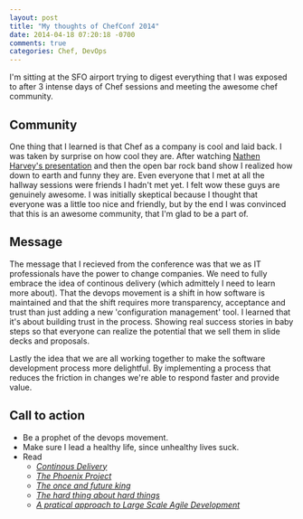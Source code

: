 ```yaml
---
layout: post
title: "My thoughts of ChefConf 2014"
date: 2014-04-18 07:20:18 -0700
comments: true
categories: Chef, DevOps
---
```

I'm sitting at the SFO airport trying to digest everything that I was exposed
to after 3 intense days of Chef sessions and meeting the awesome chef
community.

## Community
One thing that I learned is that Chef as a company is cool and laid back. I was
taken by surprise on how cool they are. After watching [Nathen Harvey's
presentation](https://www.youtube.com/watch?v=0P0HD5pE-zU) and then the open
bar rock band show I realized how down to earth and funny they are. Even
everyone that I met at all the hallway sessions were friends I hadn't met yet.
I felt wow these guys are genuinely awesome. I was initially skeptical because
I thought that everyone was a little too nice and friendly, but by the end I
was convinced that this is an awesome community, that I'm glad to be a part of.

## Message
The message that I recieved from the conference was that we as IT professionals
have the power to change companies. We need to fully embrace the idea of
continous delivery (which admittely I need to learn more about). That the
devops movement is a shift in how software is maintained and that the shift
requires more transparency, acceptance and trust than just adding a new
'configuration management' tool.  I learned that it's about building trust in
the process. Showing real success stories in baby steps so that everyone can
realize the potential that we sell them in slide decks and proposals.

Lastly the idea that we are all working together to make
the software development process more delightful. By implementing a process
that reduces the friction in changes we're able to respond faster and provide
value.

## Call to action
- Be a prophet of the devops movement.
- Make sure I lead a healthy life, since unhealthy lives suck.
- Read
   - [_Continous Delivery_](http://www.amazon.com/Continuous-Delivery-Deployment-Automation-Addison-Wesley/dp/0321601912)
   - [_The Phoenix Project_](http://www.amazon.com/Phoenix-Project-DevOps-Helping-Business-ebook/dp/B00AZRBLHO/)
   - [_The once and future king_](http://www.amazon.com/Once-Future-King-T-H-White-ebook/dp/B00AEDDSQG)
   - [_The hard thing about hard things_](http://www.amazon.com/Hard-Thing-About-Things-Building-ebook/dp/B00DQ845EA/)
   - [_A pratical approach to Large Scale Agile Development_](http://www.amazon.com/Practical-Approach-Large-Scale-Agile-Development/dp/0321821726)
